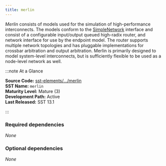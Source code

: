 ```yaml
---
title: merlin
---
```


*Merlin* consists of models used for the simulation of high-performance interconnects. The models conform to the [SimpleNetwork](../../core/iface/SimpleNetwork/class) interface and consist of a configurable input/output queued high-radix router, and network interface for use by the endpoint model.  The router supports multiple network topologies and has pluggable implementations for crossbar arbitration and output arbitration. Merlin is primarily designed to model system-level interconnects, but is sufficiently flexible to be used as a node-level network as well.

:::note At a Glance

**Source Code:** [sst-elements/.../merlin](https://github.com/sstsimulator/sst-elements/tree/master/src/sst/elements/merlin) &nbsp;  
**SST Name:** `merlin` &nbsp;  
**Maturity Level:** Mature (3) &nbsp;  
**Development Path:** Active &nbsp;   
**Last Released:** SST 13.1

:::

### Required dependencies
*None*

### Optional dependencies
*None*
